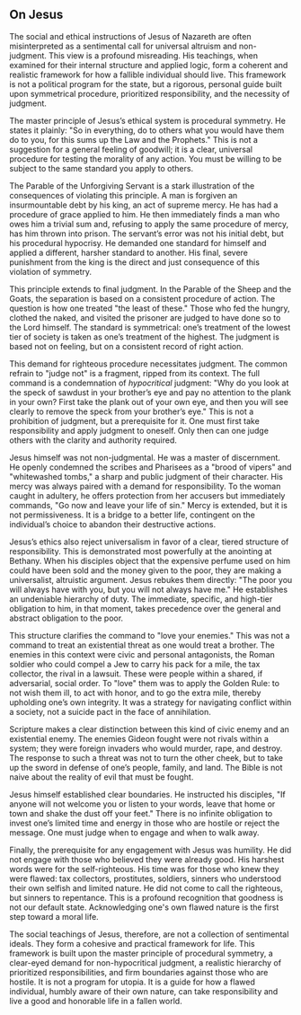 ## On Jesus

The social and ethical instructions of Jesus of Nazareth are often misinterpreted as a sentimental call for universal altruism and non-judgment. This view is a profound misreading. His teachings, when examined for their internal structure and applied logic, form a coherent and realistic framework for how a fallible individual should live. This framework is not a political program for the state, but a rigorous, personal guide built upon symmetrical procedure, prioritized responsibility, and the necessity of judgment.

The master principle of Jesus’s ethical system is procedural symmetry. He states it plainly: "So in everything, do to others what you would have them do to you, for this sums up the Law and the Prophets." This is not a suggestion for a general feeling of goodwill; it is a clear, universal procedure for testing the morality of any action. You must be willing to be subject to the same standard you apply to others.

The Parable of the Unforgiving Servant is a stark illustration of the consequences of violating this principle. A man is forgiven an insurmountable debt by his king, an act of supreme mercy. He has had a procedure of grace applied to him. He then immediately finds a man who owes him a trivial sum and, refusing to apply the same procedure of mercy, has him thrown into prison. The servant’s error was not his initial debt, but his procedural hypocrisy. He demanded one standard for himself and applied a different, harsher standard to another. His final, severe punishment from the king is the direct and just consequence of this violation of symmetry.

This principle extends to final judgment. In the Parable of the Sheep and the Goats, the separation is based on a consistent procedure of action. The question is how one treated "the least of these." Those who fed the hungry, clothed the naked, and visited the prisoner are judged to have done so to the Lord himself. The standard is symmetrical: one’s treatment of the lowest tier of society is taken as one’s treatment of the highest. The judgment is based not on feeling, but on a consistent record of right action.

This demand for righteous procedure necessitates judgment. The common refrain to "judge not" is a fragment, ripped from its context. The full command is a condemnation of *hypocritical* judgment: "Why do you look at the speck of sawdust in your brother’s eye and pay no attention to the plank in your own? First take the plank out of your own eye, and then you will see clearly to remove the speck from your brother’s eye." This is not a prohibition of judgment, but a prerequisite for it. One must first take responsibility and apply judgment to oneself. Only then can one judge others with the clarity and authority required.

Jesus himself was not non-judgmental. He was a master of discernment. He openly condemned the scribes and Pharisees as a "brood of vipers" and "whitewashed tombs," a sharp and public judgment of their character. His mercy was always paired with a demand for responsibility. To the woman caught in adultery, he offers protection from her accusers but immediately commands, "Go now and leave your life of sin." Mercy is extended, but it is not permissiveness. It is a bridge to a better life, contingent on the individual’s choice to abandon their destructive actions.

Jesus’s ethics also reject universalism in favor of a clear, tiered structure of responsibility. This is demonstrated most powerfully at the anointing at Bethany. When his disciples object that the expensive perfume used on him could have been sold and the money given to the poor, they are making a universalist, altruistic argument. Jesus rebukes them directly: "The poor you will always have with you, but you will not always have me." He establishes an undeniable hierarchy of duty. The immediate, specific, and high-tier obligation to him, in that moment, takes precedence over the general and abstract obligation to the poor.

This structure clarifies the command to "love your enemies." This was not a command to treat an existential threat as one would treat a brother. The enemies in this context were civic and personal antagonists, the Roman soldier who could compel a Jew to carry his pack for a mile, the tax collector, the rival in a lawsuit. These were people within a shared, if adversarial, social order. To "love" them was to apply the Golden Rule: to not wish them ill, to act with honor, and to go the extra mile, thereby upholding one’s own integrity. It was a strategy for navigating conflict within a society, not a suicide pact in the face of annihilation.

Scripture makes a clear distinction between this kind of civic enemy and an existential enemy. The enemies Gideon fought were not rivals within a system; they were foreign invaders who would murder, rape, and destroy. The response to such a threat was not to turn the other cheek, but to take up the sword in defense of one’s people, family, and land. The Bible is not naive about the reality of evil that must be fought.

Jesus himself established clear boundaries. He instructed his disciples, "If anyone will not welcome you or listen to your words, leave that home or town and shake the dust off your feet." There is no infinite obligation to invest one’s limited time and energy in those who are hostile or reject the message. One must judge when to engage and when to walk away.

Finally, the prerequisite for any engagement with Jesus was humility. He did not engage with those who believed they were already good. His harshest words were for the self-righteous. His time was for those who knew they were flawed: tax collectors, prostitutes, soldiers, sinners who understood their own selfish and limited nature. He did not come to call the righteous, but sinners to repentance. This is a profound recognition that goodness is not our default state. Acknowledging one's own flawed nature is the first step toward a moral life.

The social teachings of Jesus, therefore, are not a collection of sentimental ideals. They form a cohesive and practical framework for life. This framework is built upon the master principle of procedural symmetry, a clear-eyed demand for non-hypocritical judgment, a realistic hierarchy of prioritized responsibilities, and firm boundaries against those who are hostile. It is not a program for utopia. It is a guide for how a flawed individual, humbly aware of their own nature, can take responsibility and live a good and honorable life in a fallen world.